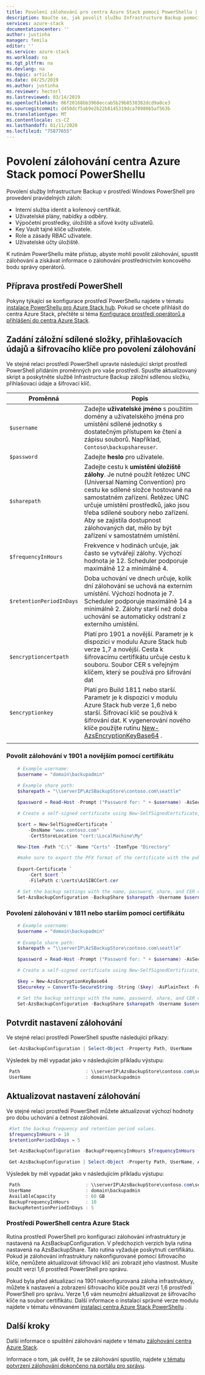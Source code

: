 ```yaml
---
title: Povolení zálohování pro centra Azure Stack pomocí PowerShellu | Microsoft Docs
description: Naučte se, jak povolit službu Infrastructure Backup pomocí prostředí PowerShell, aby bylo možné v případě selhání obnovit centrum Azure Stack.
services: azure-stack
documentationcenter: ''
author: justinha
manager: femila
editor: ''
ms.service: azure-stack
ms.workload: na
ms.tgt_pltfrm: na
ms.devlang: na
ms.topic: article
ms.date: 04/25/2019
ms.author: justinha
ms.reviewer: hectorl
ms.lastreviewed: 03/14/2019
ms.openlocfilehash: 06f20168bb3960eccab5b29b8538382dcd9a0ce3
ms.sourcegitcommit: d450dcf5ab9e2b22b8145319dca7098065af563b
ms.translationtype: MT
ms.contentlocale: cs-CZ
ms.lasthandoff: 01/11/2020
ms.locfileid: "75877655"
---
```

# <a name="enable-backup-for-azure-stack-hub-with-powershell"></a>Povolení zálohování centra Azure Stack pomocí PowerShellu

Povolení služby Infrastructure Backup v prostředí Windows PowerShell pro provedení pravidelných záloh:
 - Interní služba identit a kořenový certifikát.
 - Uživatelské plány, nabídky a odběry.
 - Výpočetní prostředky, úložiště a síťové kvóty uživatelů.
 - Key Vault tajné klíče uživatele.
 - Role a zásady RBAC uživatele.
 - Uživatelské účty úložiště.

K rutinám PowerShellu máte přístup, abyste mohli povolit zálohování, spustit zálohování a získávat informace o zálohování prostřednictvím koncového bodu správy operátorů.

## <a name="prepare-powershell-environment"></a>Příprava prostředí PowerShell

Pokyny týkající se konfigurace prostředí PowerShellu najdete v tématu [instalace PowerShellu pro Azure Stack hub](azure-stack-powershell-install.md). Pokud se chcete přihlásit do centra Azure Stack, přečtěte si téma [Konfigurace prostředí operátorů a přihlášení do centra Azure Stack](azure-stack-powershell-configure-admin.md).

## <a name="provide-the-backup-share-credentials-and-encryption-key-to-enable-backup"></a>Zadání záložní sdílené složky, přihlašovacích údajů a šifrovacího klíče pro povolení zálohování

Ve stejné relaci prostředí PowerShell upravte následující skript prostředí PowerShell přidáním proměnných pro vaše prostředí. Spusťte aktualizovaný skript a poskytněte službě Infrastructure Backup záložní sdílenou složku, přihlašovací údaje a šifrovací klíč.

| Proměnná        | Popis   |
|---              |---                                        |
| `$username`       | Zadejte **uživatelské jméno** s použitím domény a uživatelského jména pro umístění sdílené jednotky s dostatečným přístupem ke čtení a zápisu souborů. Například, `Contoso\backupshareuser`. |
| `$password`       | Zadejte **heslo** pro uživatele. |
| `$sharepath`      | Zadejte cestu k **umístění úložiště zálohy**. Je nutné použít řetězec UNC (Universal Naming Convention) pro cestu ke sdílené složce hostované na samostatném zařízení. Řetězec UNC určuje umístění prostředků, jako jsou třeba sdílené soubory nebo zařízení. Aby se zajistila dostupnost zálohovaných dat, mělo by být zařízení v samostatném umístění. |
| `$frequencyInHours` | Frekvence v hodinách určuje, jak často se vytvářejí zálohy. Výchozí hodnota je 12. Scheduler podporuje maximálně 12 a minimálně 4.|
| `$retentionPeriodInDays` | Doba uchování ve dnech určuje, kolik dní zálohování se uchová na externím umístění. Výchozí hodnota je 7. Scheduler podporuje maximálně 14 a minimálně 2. Zálohy starší než doba uchování se automaticky odstraní z externího umístění.|
| `$encryptioncertpath` | Platí pro 1901 a novější. Parametr je k dispozici v modulu Azure Stack hub verze 1,7 a novější. Cesta k šifrovacímu certifikátu určuje cestu k souboru. Soubor CER s veřejným klíčem, který se používá pro šifrování dat |
| `$encryptionkey` | Platí pro Build 1811 nebo starší. Parametr je k dispozici v modulu Azure Stack hub verze 1,6 nebo starší. Šifrovací klíč se používá k šifrování dat. K vygenerování nového klíče použijte rutinu [New-AzsEncryptionKeyBase64](https://docs.microsoft.com/powershell/module/azs.backup.admin/new-azsencryptionkeybase64) . |
|     |     |

### <a name="enable-backup-on-1901-and-later-using-certificate"></a>Povolit zálohování v 1901 a novějším pomocí certifikátu
```powershell
    # Example username:
    $username = "domain\backupadmin"
 
    # Example share path:
    $sharepath = "\\serverIP\AzSBackupStore\contoso.com\seattle"

    $password = Read-Host -Prompt ("Password for: " + $username) -AsSecureString

    # Create a self-signed certificate using New-SelfSignedCertificate, export the public key portion and save it locally.

    $cert = New-SelfSignedCertificate `
        -DnsName "www.contoso.com" `
        -CertStoreLocation "cert:\LocalMachine\My" 

    New-Item -Path "C:\" -Name "Certs" -ItemType "Directory" 

    #make sure to export the PFX format of the certificate with the public and private keys and then delete the certificate from the local certificate store of the machine where you created the certificate
    
    Export-Certificate `
        -Cert $cert `
        -FilePath c:\certs\AzSIBCCert.cer 

    # Set the backup settings with the name, password, share, and CER certificate file.
    Set-AzsBackupConfiguration -BackupShare $sharepath -Username $username -Password $password -EncryptionCertPath "c:\temp\cert.cer"
```
### <a name="enable-backup-on-1811-or-earlier-using-certificate"></a>Povolení zálohování v 1811 nebo starším pomocí certifikátu
```powershell
    # Example username:
    $username = "domain\backupadmin"
 
    # Example share path:
    $sharepath = "\\serverIP\AzSBackupStore\contoso.com\seattle"

    $password = Read-Host -Prompt ("Password for: " + $username) -AsSecureString

    # Create a self-signed certificate using New-SelfSignedCertificate, export the public key portion and save it locally.

    $key = New-AzsEncryptionKeyBase64
    $Securekey = ConvertTo-SecureString -String ($key) -AsPlainText -Force

    # Set the backup settings with the name, password, share, and CER certificate file.
    Set-AzsBackupConfiguration -BackupShare $sharepath -Username $username -Password $password -EncryptionKey $Securekey
```

   
##  <a name="confirm-backup-settings"></a>Potvrdit nastavení zálohování

Ve stejné relaci prostředí PowerShell spusťte následující příkazy:

   ```powershell
    Get-AzsBackupConfiguration | Select-Object -Property Path, UserName
   ```

Výsledek by měl vypadat jako v následujícím příkladu výstupu:

   ```powershell
    Path                        : \\serverIP\AzsBackupStore\contoso.com\seattle
    UserName                    : domain\backupadmin
   ```

## <a name="update-backup-settings"></a>Aktualizovat nastavení zálohování
Ve stejné relaci prostředí PowerShell můžete aktualizovat výchozí hodnoty pro dobu uchování a četnost zálohování. 

   ```powershell
    #Set the backup frequency and retention period values.
    $frequencyInHours = 10
    $retentionPeriodInDays = 5

    Set-AzsBackupConfiguration -BackupFrequencyInHours $frequencyInHours -BackupRetentionPeriodInDays $retentionPeriodInDays

    Get-AzsBackupConfiguration | Select-Object -Property Path, UserName, AvailableCapacity, BackupFrequencyInHours, BackupRetentionPeriodInDays
   ```

Výsledek by měl vypadat jako v následujícím příkladu výstupu:

   ```powershell
    Path                        : \\serverIP\AzsBackupStore\contoso.com\seattle
    UserName                    : domain\backupadmin
    AvailableCapacity           : 60 GB
    BackupFrequencyInHours      : 10
    BackupRetentionPeriodInDays : 5
   ```

### <a name="azure-stack-hub-powershell"></a>Prostředí PowerShell centra Azure Stack 
Rutina prostředí PowerShell pro konfiguraci zálohování infrastruktury je nastavená na AzsBackupConfiguration. V předchozích verzích byla rutina nastavená na AzsBackupShare. Tato rutina vyžaduje poskytnutí certifikátu. Pokud je zálohování infrastruktury nakonfigurované pomocí šifrovacího klíče, nemůžete aktualizovat šifrovací klíč ani zobrazit jeho vlastnost. Musíte použít verzi 1,6 prostředí PowerShell pro správu.

Pokud byla před aktualizací na 1901 nakonfigurovaná záloha infrastruktury, můžete k nastavení a zobrazení šifrovacího klíče použít verzi 1,6 prostředí PowerShell pro správu. Verze 1,6 vám neumožní aktualizovat ze šifrovacího klíče na soubor certifikátu.
Další informace o instalaci správné verze modulu najdete v tématu věnovaném [instalaci centra Azure Stack PowerShellu](azure-stack-powershell-install.md) .


## <a name="next-steps"></a>Další kroky

Další informace o spuštění zálohování najdete v tématu [zálohování centra Azure Stack](azure-stack-backup-back-up-azure-stack.md).

Informace o tom, jak ověřit, že se zálohování spustilo, najdete [v tématu potvrzení zálohování dokončeno na portálu pro správu](azure-stack-backup-back-up-azure-stack.md).
